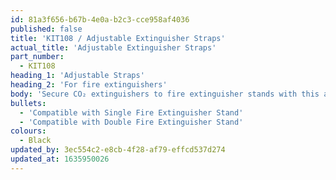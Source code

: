 ```yaml
---
id: 81a3f656-b67b-4e0a-b2c3-cce958af4036
published: false
title: 'KIT108 / Adjustable Extinguisher Straps'
actual_title: 'Adjustable Extinguisher Straps'
part_number:
  - KIT108
heading_1: 'Adjustable Straps'
heading_2: 'For fire extinguishers'
body: 'Secure CO₂ extinguishers to fire extinguisher stands with this adjustable strap.'
bullets:
  - 'Compatible with Single Fire Extinguisher Stand'
  - 'Compatible with Double Fire Extinguisher Stand'
colours:
  - Black
updated_by: 3ec554c2-e8cb-4f28-af79-effcd537d274
updated_at: 1635950026
---
```

